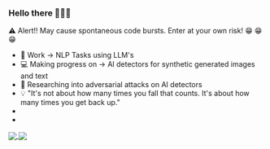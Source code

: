 ### Hello there 👋👋👋

:warning: Alert!! May cause spontaneous code bursts. Enter at your own risk! :grin: :grin: :grin:
- :office: Work -> NLP Tasks using LLM's 
- :computer: Making progress on -> AI detectors for synthetic generated images and text
- :closed_book: Researching into adversarial attacks on AI detectors
- :bulb: "It's not about how many times you fall that counts. It's about how many times you get back up."
- 
- 
<a href="https://github.com/anuraghazra/github-readme-stats">
  <img align="center" src="https://github-readme-stats.vercel.app/api/top-langs/?username=sreehari59&langs_count=8&layout=compact&theme=merko" />
</a>
<a href="https://github.com/anuraghazra/github-readme-stats">
  <img align="center" src="https://github-readme-stats.vercel.app/api?username=ashishrana160796&show_icons=true&theme=merko&count_private=true" />
</a>
<!--
**sreehari59/sreehari59** is a ✨ _special_ ✨ repository because its `README.md` (this file) appears on your GitHub profile.

Here are some ideas to get you started:

- 🔭 I’m currently working on ...
- 🌱 I’m currently learning ...
- 👯 I’m looking to collaborate on ...
- 🤔 I’m looking for help with ...
- 💬 Ask me about ...
- 📫 How to reach me: ...
- 😄 Pronouns: ...
- ⚡ Fun fact: ...

<a href="https://github.com/anuraghazra/github-readme-stats">
  <img align="center" src="https://github-readme-stats.vercel.app/api/top-langs/?username=ashishrana160796&langs_count=8&layout=compact&theme=merko" />
</a>
-->
